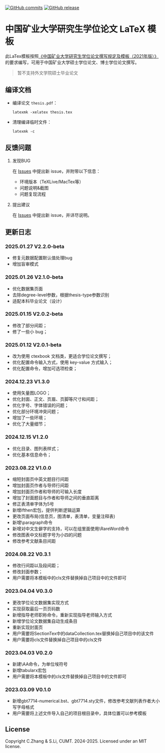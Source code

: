 [![GitHub commits](https://img.shields.io/github/commits-since/senli1073/cumtthesis/latest)](https://github.com/senli1073/cumtthesis/commits/master)
[![GitHub release](https://img.shields.io/github/v/release/senli1073/cumtthesis/)](https://github.com/senli1073/cumtthesis/releases/latest)

# 中国矿业大学研究生学位论文 LaTeX 模板

此LaTex模板按照[《中国矿业大学研究生学位论文撰写规定及模板（2021年版）》](https://gs.cumt.edu.cn/info/1049/3149.htm)的要求编写，可用于中国矿业大学硕士学位论文、博士学位论文撰写。

> 暂不支持外文学院硕士毕业论文

## 编译文档

- 编译论文 `thesis.pdf`：
   ```
   latexmk -xelatex thesis.tex
   ```

- 清理编译临时文件：
   ```
   latexmk -c
   ```

## 反馈问题

1. 发现BUG

    在 [Issues](https://github.com/senli1073/cumtthesis/issues) 中提出新 issue，并附带以下信息：
    - 环境版本（TeXLive/MacTex等）
    - 问题说明&截图
    - 问题复现流程

2. 提出建议

    在 [Issues](https://github.com/senli1073/cumtthesis/issues) 中提出新 issue，并详尽说明。


## 更新日志

### 2025.01.27  V2.2.0-beta
* 修复元数据配置默认值处理bug
* 增加盲审模式

### 2025.01.26  V2.1.0-beta
* 优化数据集页面
* 去除degree-level参数，根据thesis-type参数识别
* 适配本科毕业论文（设计）

### 2025.01.15  V2.0.2-beta
* 修改了部分间距；
* 修了一些小 bug；

### 2025.01.12  V2.0.1-beta
* 改为使用 ctexbook 文档类，更适合学位论文撰写；
* 优化配置命令输入方式，使用 key-value 方式输入；
* 优化配置命令，增加可选项检查；

### 2024.12.23 V1.3.0
* 使用矢量图LOGO；
* 优化封面、正文、页眉、页脚等尺寸和间距；
* 优化字号、字体错误的问题；
* 优化部分环境冲突问题；
* 增加了一些环境；
* 优化了大量细节；

### 2024.12.15 V1.2.0
* 优化目录、图列表样式；
* 优化基本信息命令；

### 2023.08.22 V1.0.0
* 缩短封面页中英文题目行间距
* 增加封面页作者与导师行间距
* 增加封面页作者和导师的可输入长度
* 增加了封面题目与作者和导师之间的垂直距离
* 修正表清单字体为5号
* 新增ifthen宏包，提供判断逻辑运算
* 更改页面布局(信息页，图清单，表清单，变量注释表)
* 新增\paragraph命令
* 新增对中文生僻字的支持，可以在组里面使用\RareWord命令
* 修改图表中文标题字号为小四的问题
* 修改参考文献条目间距

### 2024.08.22 V0.3.1
* 修改行间距以及段间距；
* 修改封面参数；
* 用户需要将本模板中的cls文件替换掉自己项目中的文件即可

### 2023.04.04 V0.3.0
* 更改学位论文数据集实现方式
* 实现获取最后一页页码数
* 新增指导老师职称命令，重新实现指导老师输入方式
* 新增学位论文数据集自动生成条目
* 重新实现封面页
* 用户需要将SectionTex中的dataCollection.tex替换掉自己项目中的该文件
* 用户需要将cls文件替换掉自己项目中的cls文件


### 2023.04.03 V0.2.0
* 新建\AA命令，为单位埃符号
* 新增tabularx宏包
* 用户需要将本模板中的cls文件替换掉自己项目中的文件即可

### 2023.03.09 V0.1.0
* 新增gbt7714-numerical.bst、gbt7714.sty文件，修改参考文献列表作者大小写字母格式
* 用户需要将上述文件导入自己的项目根目录中，具体位置可以参考模板

## License
Copyright C.Zhang & S.Li, CUMT. 2024-2025. Licensed under an MIT license.